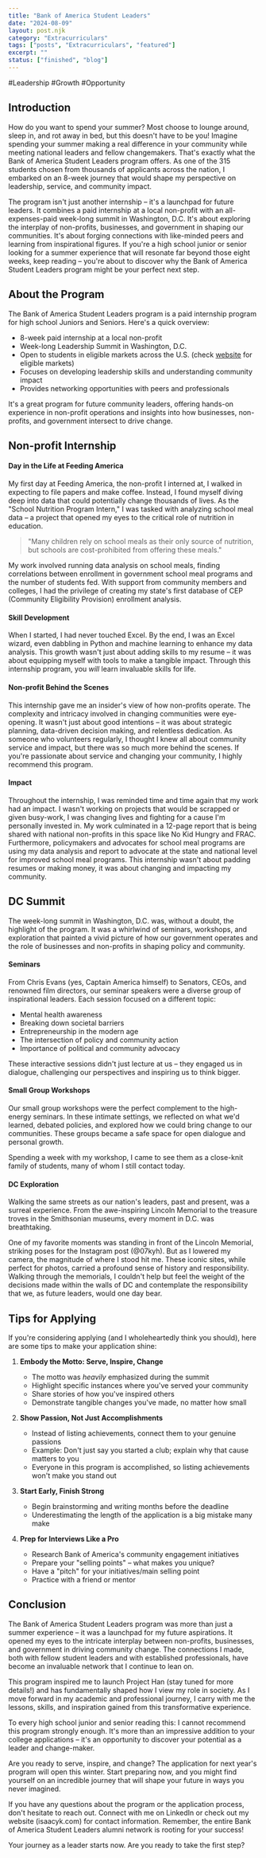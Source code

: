 ```yaml
---
title: "Bank of America Student Leaders"
date: "2024-08-09"
layout: post.njk
category: "Extracurriculars"
tags: ["posts", "Extracurriculars", "featured"]
excerpt: ""
status: ["finished", "blog"]
---
```


#Leadership #Growth #Opportunity 

## Introduction

How do you want to spend your summer? Most choose to lounge around, sleep in, and rot away in bed, but this doesn't have to be you! Imagine spending your summer making a real difference in your community while meeting national leaders and fellow changemakers. That's exactly what the Bank of America Student Leaders program offers. As one of the 315 students chosen from thousands of applicants across the nation, I embarked on an 8-week journey that would shape my perspective on leadership, service, and community impact.

The program isn't just another internship – it's a launchpad for future leaders. It combines a paid internship at a local non-profit with an all-expenses-paid week-long summit in Washington, D.C. It's about exploring the interplay of non-profits, businesses, and government in shaping our communities. It's about forging connections with like-minded peers and learning from inspirational figures. If you're a high school junior or senior looking for a summer experience that will resonate far beyond those eight weeks, keep reading – you're about to discover why the Bank of America Student Leaders program might be your perfect next step.

## About the Program
The Bank of America Student Leaders program is a paid internship program for high school Juniors and Seniors. Here's a quick overview:

- 8-week paid internship at a local non-profit
- Week-long Leadership Summit in Washington, D.C.
- Open to students in eligible markets across the U.S. (check [website](https://about.bankofamerica.com/en/making-an-impact/student-leaders) for eligible markets)
- Focuses on developing leadership skills and understanding community impact
- Provides networking opportunities with peers and professionals

It's a great program for future community leaders, offering hands-on experience in non-profit operations and insights into how businesses, non-profits, and government intersect to drive change.

## Non-profit Internship

#### Day in the Life at Feeding America

My first day at Feeding America, the non-profit I interned at, I walked in expecting to file papers and make coffee. Instead, I found myself diving deep into data that could potentially change thousands of lives. As the "School Nutrition Program Intern," I was tasked with analyzing school meal data – a project that opened my eyes to the critical role of nutrition in education.

> "Many children rely on school meals as their only source of nutrition, but schools are cost-prohibited from offering these meals."

My work involved running data analysis on school meals, finding correlations between enrollment in government school meal programs and the number of students fed. With support from community members and colleges, I had the privilege of creating my state's first database of CEP (Community Eligibility Provision) enrollment analysis.

#### Skill Development

When I started, I had never touched Excel. By the end, I was an Excel wizard, even dabbling in Python and machine learning to enhance my data analysis. This growth wasn't just about adding skills to my resume – it was about equipping myself with tools to make a tangible impact. Through this internship program, you *will* learn invaluable skills for life.

#### Non-profit Behind the Scenes

This internship gave me an insider's view of how non-profits operate. The complexity and intricacy involved in changing communities were eye-opening. It wasn't just about good intentions – it was about strategic planning, data-driven decision making, and relentless dedication. As someone who volunteers regularly, I thought I knew all about community service and impact, but there was so much more behind the scenes. If you're passionate about service and changing your community, I highly recommend this program.

#### Impact

Throughout the internship, I was reminded time and time again that my work had an impact. I wasn't working on projects that would be scrapped or given busy-work, I was changing lives and fighting for a cause I'm personally invested in. My work culminated in a 12-page report that is being shared with national non-profits in this space like No Kid Hungry and FRAC. Furthermore, policymakers and advocates for school meal programs are using my data analysis and report to advocate at the state and national level for improved school meal programs. This internship wasn't about padding resumes or making money, it was about changing and impacting my community.

## DC Summit

The week-long summit in Washington, D.C. was, without a doubt, the highlight of the program. It was a whirlwind of seminars, workshops, and exploration that painted a vivid picture of how our government operates and the role of businesses and non-profits in shaping policy and community.

#### Seminars

From Chris Evans (yes, Captain America himself) to Senators, CEOs, and renowned film directors, our seminar speakers were a diverse group of inspirational leaders. Each session focused on a different topic:

- Mental health awareness
- Breaking down societal barriers
- Entrepreneurship in the modern age
- The intersection of policy and community action
- Importance of political and community advocacy

These interactive sessions didn't just lecture at us – they engaged us in dialogue, challenging our perspectives and inspiring us to think bigger.

#### Small Group Workshops

Our small group workshops were the perfect complement to the high-energy seminars. In these intimate settings, we reflected on what we'd learned, debated policies, and explored how we could bring change to our communities. These groups became a safe space for open dialogue and personal growth.

Spending a week with my workshop, I came to see them as a close-knit family of students, many of whom I still contact today.

#### DC Exploration

Walking the same streets as our nation's leaders, past and present, was a surreal experience. From the awe-inspiring Lincoln Memorial to the treasure troves in the Smithsonian museums, every moment in D.C. was breathtaking.

One of my favorite moments was standing in front of the Lincoln Memorial, striking poses for the Instagram post (@07kyh). But as I lowered my camera, the magnitude of where I stood hit me. These iconic sites, while perfect for photos, carried a profound sense of history and responsibility. Walking through the memorials, I couldn't help but feel the weight of the decisions made within the walls of DC and contemplate the responsibility that we, as future leaders, would one day bear.

## Tips for Applying

If you're considering applying (and I wholeheartedly think you should), here are some tips to make your application shine:

1. **Embody the Motto: Serve, Inspire, Change**
   - The motto was *heavily* emphasized during the summit
   - Highlight specific instances where you've served your community
   - Share stories of how you've inspired others
   - Demonstrate tangible changes you've made, no matter how small

2. **Show Passion, Not Just Accomplishments**
   - Instead of listing achievements, connect them to your genuine passions
   - Example: Don't just say you started a club; explain why that cause matters to you
   - Everyone in this program is accomplished, so listing achievements won't make you stand out

3. **Start Early, Finish Strong**
   - Begin brainstorming and writing months before the deadline
   - Underestimating the length of the application is a big mistake many make

4. **Prep for Interviews Like a Pro**
   - Research Bank of America's community engagement initiatives
   - Prepare your "selling points" – what makes you unique?
   - Have a "pitch" for your initiatives/main selling point
   - Practice with a friend or mentor

## Conclusion

The Bank of America Student Leaders program was more than just a summer experience – it was a launchpad for my future aspirations. It opened my eyes to the intricate interplay between non-profits, businesses, and government in driving community change. The connections I made, both with fellow student leaders and with established professionals, have become an invaluable network that I continue to lean on.

This program inspired me to launch Project Han (stay tuned for more details!) and has fundamentally shaped how I view my role in society. As I move forward in my academic and professional journey, I carry with me the lessons, skills, and inspiration gained from this transformative experience.

To every high school junior and senior reading this: I cannot recommend this program strongly enough. It's more than an impressive addition to your college applications – it's an opportunity to discover your potential as a leader and change-maker.

Are you ready to serve, inspire, and change? The application for next year's program will open this winter. Start preparing now, and you might find yourself on an incredible journey that will shape your future in ways you never imagined.

If you have any questions about the program or the application process, don't hesitate to reach out. Connect with me on LinkedIn or check out my website (isaacyk.com) for contact information. Remember, the entire Bank of America Student Leaders alumni network is rooting for your success!

Your journey as a leader starts now. Are you ready to take the first step?